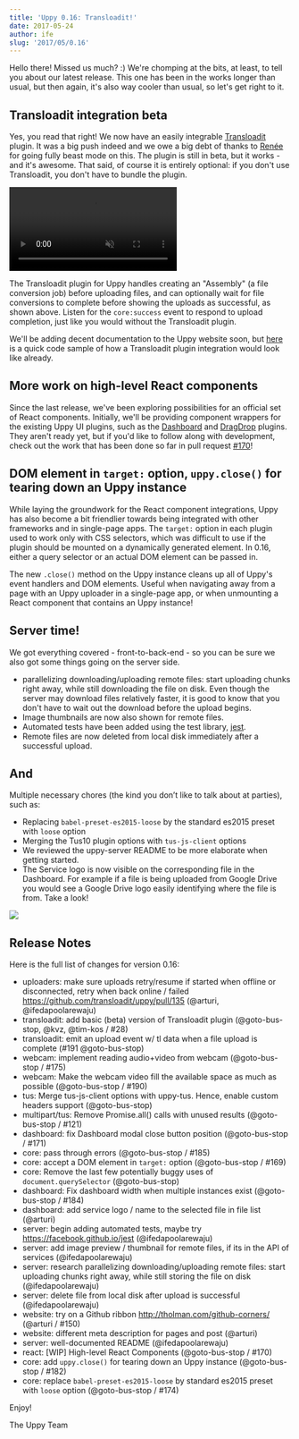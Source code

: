 ```yaml
---
title: 'Uppy 0.16: Transloadit!'
date: 2017-05-24
author: ife
slug: '2017/05/0.16'
---
```


Hello there! Missed us much? :) We're chomping at the bits, at least, to tell
you about our latest release. This one has been in the works longer than usual,
but then again, it's also way cooler than usual, so let's get right to it.

<!--truncate-->

## Transloadit integration beta

Yes, you read that right! We now have an easily integrable
[Transloadit](https://transloadit.com) plugin. It was a big push indeed and we
owe a big debt of thanks to [Renée](https://github.com/goto-bus-stop) for going
fully beast mode on this. The plugin is still in beta, but it works - and it's
awesome. That said, of course it is entirely optional: if you don't use
Transloadit, you don't have to bundle the plugin.

<video alt="Demo video showing the Transloadit upload plugin in action." muted autoplay loop>
  <source src="/img/blog/0.16/transloadit.webm" type="video/webm" />
  <source src="/img/blog/0.16/transloadit.mp4" type="video/mp4" />
</video>

The Transloadit plugin for Uppy handles creating an "Assembly" (a file
conversion job) before uploading files, and can optionally wait for file
conversions to complete before showing the uploads as successful, as shown
above. Listen for the `core:success` event to respond to upload completion, just
like you would without the Transloadit plugin.

We'll be adding decent documentation to the Uppy website soon, but
[here](https://gist.github.com/kvz/8ae07aa8c063c8e55abbc1580b50c8a4#file-uppy-demo-js-L117-L147)
is a quick code sample of how a Transloadit plugin integration would look like
already.

## More work on high-level React components

Since the last release, we've been exploring possibilities for an official set
of React components. Initially, we'll be providing component wrappers for the
existing Uppy UI plugins, such as the [Dashboard](/examples/dashboard) and
[DragDrop](/examples/dragdrop) plugins. They aren't ready yet, but if you'd like
to follow along with development, check out the work that has been done so far
in pull request [#170](https://github.com/transloadit/uppy/pull/170)!

## DOM element in `target:` option, `uppy.close()` for tearing down an Uppy instance

While laying the groundwork for the React component integrations, Uppy has also
become a bit friendlier towards being integrated with other frameworks and in
single-page apps. The `target:` option in each plugin used to work only with CSS
selectors, which was difficult to use if the plugin should be mounted on a
dynamically generated element. In 0.16, either a query selector or an actual DOM
element can be passed in.

The new `.close()` method on the Uppy instance cleans up all of Uppy's event
handlers and DOM elements. Useful when navigating away from a page with an Uppy
uploader in a single-page app, or when unmounting a React component that
contains an Uppy instance!

## Server time!

We got everything covered - front-to-back-end - so you can be sure we also got
some things going on the server side.

- parallelizing downloading/uploading remote files: start uploading chunks right
  away, while still downloading the file on disk. Even though the server may
  download files relatively faster, it is good to know that you don't have to
  wait out the download before the upload begins.
- Image thumbnails are now also shown for remote files.
- Automated tests have been added using the test library,
  [jest](https://facebook.github.io/jest/).
- Remote files are now deleted from local disk immediately after a successful
  upload.

## And

Multiple necessary chores (the kind you don’t like to talk about at parties),
such as:

- Replacing `babel-preset-es2015-loose` by the standard es2015 preset with
  `loose` option
- Merging the Tus10 plugin options with `tus-js-client` options
- We reviewed the uppy-server README to be more elaborate when getting started.
- The Service logo is now visible on the corresponding file in the Dashboard.
  For example if a file is being uploaded from Google Drive you would see a
  Google Drive logo easily identifying where the file is from. Take a look!

<img src="/img/blog/0.16/service-logos.png" />

## Release Notes

Here is the full list of changes for version 0.16:

- uploaders: make sure uploads retry/resume if started when offline or
  disconnected, retry when back online / failed
  <https://github.com/transloadit/uppy/pull/135> (@arturi, @ifedapoolarewaju)
- transloadit: add basic (beta) version of Transloadit plugin (@goto-bus-stop,
  @kvz, @tim-kos / #28)
- transloadit: emit an upload event w/ tl data when a file upload is complete
  (#191 @goto-bus-stop)
- webcam: implement reading audio+video from webcam (@goto-bus-stop / #175)
- webcam: Make the webcam video fill the available space as much as possible
  (@goto-bus-stop / #190)
- tus: Merge tus-js-client options with uppy-tus. Hence, enable custom headers
  support (@goto-bus-stop)
- multipart/tus: Remove Promise.all() calls with unused results (@goto-bus-stop
  / #121)
- dashboard: fix Dashboard modal close button position (@goto-bus-stop / #171)
- core: pass through errors (@goto-bus-stop / #185)
- core: accept a DOM element in `target:` option (@goto-bus-stop / #169)
- core: Remove the last few potentially buggy uses of `document.querySelector`
  (@goto-bus-stop)
- dashboard: Fix dashboard width when multiple instances exist (@goto-bus-stop /
  #184)
- dashboard: add service logo / name to the selected file in file list (@arturi)
- server: begin adding automated tests, maybe try
  <https://facebook.github.io/jest> (@ifedapoolarewaju)
- server: add image preview / thumbnail for remote files, if its in the API of
  services (@ifedapoolarewaju)
- server: research parallelizing downloading/uploading remote files: start
  uploading chunks right away, while still storing the file on disk
  (@ifedapoolarewaju)
- server: delete file from local disk after upload is successful
  (@ifedapoolarewaju)
- website: try on a Github ribbon <http://tholman.com/github-corners/> (@arturi
  / #150)
- website: different meta description for pages and post (@arturi)
- server: well-documented README (@ifedapoolarewaju)
- react: \[WIP] High-level React Components (@goto-bus-stop / #170)
- core: add `uppy.close()` for tearing down an Uppy instance (@goto-bus-stop /
  #182)
- core: replace `babel-preset-es2015-loose` by standard es2015 preset with
  `loose` option (@goto-bus-stop / #174)

Enjoy!

The Uppy Team
